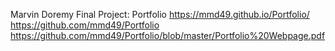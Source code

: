 Marvin Doremy
Final Project: Portfolio 
https://mmd49.github.io/Portfolio/
https://github.com/mmd49/Portfolio
https://github.com/mmd49/Portfolio/blob/master/Portfolio%20Webpage.pdf